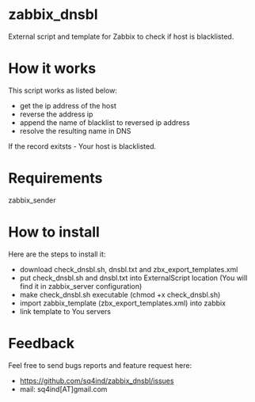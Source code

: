 zabbix_dnsbl
============
External script and template for Zabbix to check if host is blacklisted.

How it works
============
This script works as listed below:

* get the ip address of the host
* reverse the address ip
* append the name of blacklist to reversed ip address
* resolve the resulting name in DNS

If the record exitsts - Your host is blacklisted. 

Requirements
============
zabbix_sender

How to install
==============
Here are the steps to install it:
* download check_dnsbl.sh, dnsbl.txt and zbx_export_templates.xml
* put check_dnsbl.sh and dnsbl.txt into ExternalScript location (You will find it in zabbix_server configuration)
* make check_dnsbl.sh executable (chmod +x check_dnsbl.sh)
* import zabbix_template (zbx_export_templates.xml) into zabbix
* link template to You servers

Feedback
========
Feel free to send bugs reports and feature request here:
* https://github.com/sq4ind/zabbix_dnsbl/issues
* mail: sq4ind[AT]gmail.com